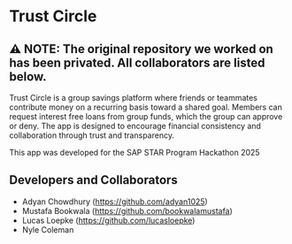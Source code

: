 # Trust Circle

## ⚠️ NOTE: The original repository we worked on has been privated. All collaborators are listed below.

Trust Circle is a group savings platform where friends or teammates contribute money on a recurring basis toward a shared goal. Members can request interest free loans from group funds, which the group can approve or deny. The app is designed to encourage financial consistency and collaboration through trust and transparency.

This app was developed for the SAP STAR Program Hackathon 2025

## Developers and Collaborators
- Adyan Chowdhury (https://github.com/adyan1025)
- Mustafa Bookwala (https://github.com/bookwalamustafa)
- Lucas Loepke (https://github.com/lucasloepke)
- Nyle Coleman

